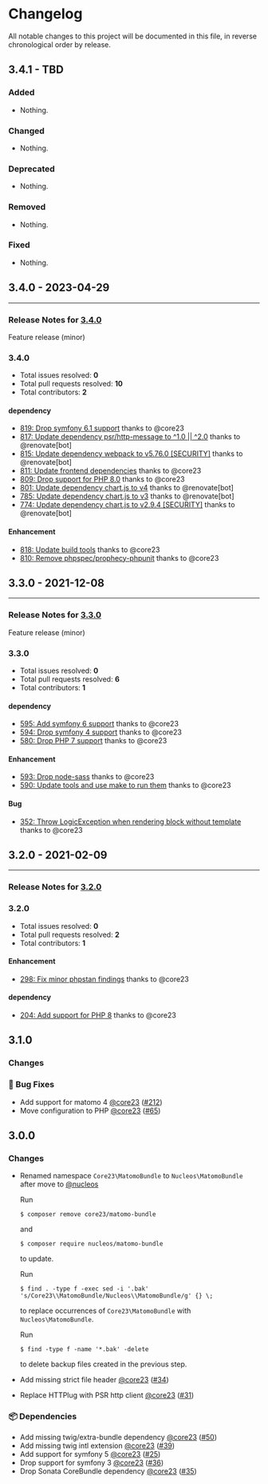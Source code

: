 # Changelog

All notable changes to this project will be documented in this file, in reverse chronological order by release.

## 3.4.1 - TBD

### Added

- Nothing.

### Changed

- Nothing.

### Deprecated

- Nothing.

### Removed

- Nothing.

### Fixed

- Nothing.

## 3.4.0 - 2023-04-29


-----

### Release Notes for [3.4.0](https://github.com/nucleos/NucleosMatomoBundle/milestone/6)

Feature release (minor)

### 3.4.0

- Total issues resolved: **0**
- Total pull requests resolved: **10**
- Total contributors: **2**

#### dependency

 - [819: Drop symfony 6.1 support](https://github.com/nucleos/NucleosMatomoBundle/pull/819) thanks to @core23
 - [817: Update dependency psr/http-message to ^1.0 || ^2.0](https://github.com/nucleos/NucleosMatomoBundle/pull/817) thanks to @renovate[bot]
 - [815: Update dependency webpack to v5.76.0 &#91;SECURITY&#93;](https://github.com/nucleos/NucleosMatomoBundle/pull/815) thanks to @renovate[bot]
 - [811: Update frontend dependencies](https://github.com/nucleos/NucleosMatomoBundle/pull/811) thanks to @core23
 - [809: Drop support for PHP 8.0](https://github.com/nucleos/NucleosMatomoBundle/pull/809) thanks to @core23
 - [801: Update dependency chart.js to v4](https://github.com/nucleos/NucleosMatomoBundle/pull/801) thanks to @renovate[bot]
 - [785: Update dependency chart.js to v3](https://github.com/nucleos/NucleosMatomoBundle/pull/785) thanks to @renovate[bot]
 - [774: Update dependency chart.js to v2.9.4 &#91;SECURITY&#93;](https://github.com/nucleos/NucleosMatomoBundle/pull/774) thanks to @renovate[bot]

#### Enhancement

 - [818: Update build tools](https://github.com/nucleos/NucleosMatomoBundle/pull/818) thanks to @core23
 - [810: Remove phpspec/prophecy-phpunit](https://github.com/nucleos/NucleosMatomoBundle/pull/810) thanks to @core23

## 3.3.0 - 2021-12-08


-----

### Release Notes for [3.3.0](https://github.com/nucleos/NucleosMatomoBundle/milestone/3)

Feature release (minor)

### 3.3.0

- Total issues resolved: **0**
- Total pull requests resolved: **6**
- Total contributors: **1**

#### dependency

 - [595: Add symfony 6 support](https://github.com/nucleos/NucleosMatomoBundle/pull/595) thanks to @core23
 - [594: Drop symfony 4 support](https://github.com/nucleos/NucleosMatomoBundle/pull/594) thanks to @core23
 - [580: Drop PHP 7 support](https://github.com/nucleos/NucleosMatomoBundle/pull/580) thanks to @core23

#### Enhancement

 - [593: Drop node-sass](https://github.com/nucleos/NucleosMatomoBundle/pull/593) thanks to @core23
 - [590: Update tools and use make to run them](https://github.com/nucleos/NucleosMatomoBundle/pull/590) thanks to @core23

#### Bug

 - [352:  Throw LogicException when rendering block without template](https://github.com/nucleos/NucleosMatomoBundle/pull/352) thanks to @core23

## 3.2.0 - 2021-02-09



-----

### Release Notes for [3.2.0](https://github.com/nucleos/NucleosMatomoBundle/milestone/1)



### 3.2.0

- Total issues resolved: **0**
- Total pull requests resolved: **2**
- Total contributors: **1**

#### Enhancement

 - [298: Fix minor phpstan findings](https://github.com/nucleos/NucleosMatomoBundle/pull/298) thanks to @core23

#### dependency

 - [204: Add support for PHP 8](https://github.com/nucleos/NucleosMatomoBundle/pull/204) thanks to @core23

## 3.1.0

### Changes

### 🐛 Bug Fixes

- Add support for matomo 4 [@core23] ([#212])
- Move configuration to PHP [@core23] ([#65])

## 3.0.0

### Changes

- Renamed namespace `Core23\MatomoBundle` to `Nucleos\MatomoBundle` after move to [@nucleos]

  Run

  ```
  $ composer remove core23/matomo-bundle
  ```

  and

  ```
  $ composer require nucleos/matomo-bundle
  ```

  to update.

  Run

  ```
  $ find . -type f -exec sed -i '.bak' 's/Core23\\MatomoBundle/Nucleos\\MatomoBundle/g' {} \;
  ```

  to replace occurrences of `Core23\MatomoBundle` with `Nucleos\MatomoBundle`.

  Run

  ```
  $ find -type f -name '*.bak' -delete
  ```

  to delete backup files created in the previous step.

- Add missing strict file header [@core23] ([#34])
- Replace HTTPlug with PSR http client [@core23] ([#31])

### 📦 Dependencies

- Add missing twig/extra-bundle dependency [@core23] ([#50])
- Add missing twig intl extension [@core23] ([#39])
- Add support for symfony 5 [@core23] ([#25])
- Drop support for symfony 3 [@core23] ([#36])
- Drop Sonata CoreBundle dependency [@core23] ([#35])

[#212]: https://github.com/nucleos/NucleosMatomoBundle/pull/212
[#65]: https://github.com/nucleos/NucleosMatomoBundle/pull/65
[#50]: https://github.com/nucleos/NucleosMatomoBundle/pull/50
[#39]: https://github.com/nucleos/NucleosMatomoBundle/pull/39
[#36]: https://github.com/nucleos/NucleosMatomoBundle/pull/36
[#35]: https://github.com/nucleos/NucleosMatomoBundle/pull/35
[#34]: https://github.com/nucleos/NucleosMatomoBundle/pull/34
[#31]: https://github.com/nucleos/NucleosMatomoBundle/pull/31
[#25]: https://github.com/nucleos/NucleosMatomoBundle/pull/25
[@nucleos]: https://github.com/nucleos
[@core23]: https://github.com/core23

